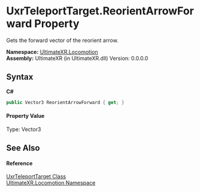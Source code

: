 # UxrTeleportTarget.ReorientArrowForward Property 
 

Gets the forward vector of the reorient arrow.

**Namespace:**&nbsp;<a href="N_UltimateXR_Locomotion">UltimateXR.Locomotion</a><br />**Assembly:**&nbsp;UltimateXR (in UltimateXR.dll) Version: 0.0.0.0

## Syntax

**C#**<br />
``` C#
public Vector3 ReorientArrowForward { get; }
```


#### Property Value
Type: Vector3

## See Also


#### Reference
<a href="T_UltimateXR_Locomotion_UxrTeleportTarget">UxrTeleportTarget Class</a><br /><a href="N_UltimateXR_Locomotion">UltimateXR.Locomotion Namespace</a><br />